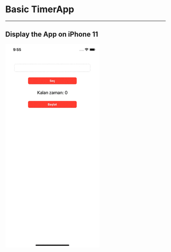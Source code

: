 # Basic TimerApp
---

## Display the App on iPhone 11 
![](https://github.com/hasanuysaal/TimerSample/blob/main/Gifs/iPhone11.gif)
